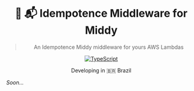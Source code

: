 <div align="center">
 
  <h1>🛵 📬  Idempotence Middleware for Middy</h1>
  <blockquote>An Idempotence Middy middleware for yours AWS Lambdas</blockquote>

  [![TypeScript](https://badges.frapsoft.com/typescript/code/typescript.svg?v=101)](https://github.com/ellerbrock/typescript-badges/)
 

<p>Developing in 🇧🇷 <span role="img" aria-label="Flag for Brazil">Brazil</p>

</div>

_Soon..._
